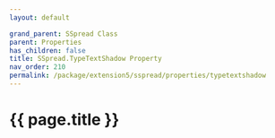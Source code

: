 ```yaml
---
layout: default

grand_parent: SSpread Class
parent: Properties
has_children: false
title: SSpread.TypeTextShadow Property
nav_order: 210
permalink: /package/extension5/sspread/properties/typetextshadow
---
```

# {{ page.title }}